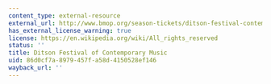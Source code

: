 ```yaml
---
content_type: external-resource
external_url: http://www.bmop.org/season-tickets/ditson-festival-contemporary-music
has_external_license_warning: true
license: https://en.wikipedia.org/wiki/All_rights_reserved
status: ''
title: Ditson Festival of Contemporary Music
uid: 86d0cf7a-8979-457f-a58d-4150528ef146
wayback_url: ''
---
```

